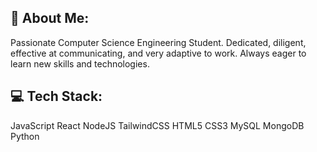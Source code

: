 ## 💫 About Me:
Passionate Computer Science Engineering Student. Dedicated, diligent, effective at communicating, and very adaptive to work. Always eager to learn new skills and technologies.

## 💻 Tech Stack:
JavaScript React NodeJS TailwindCSS HTML5 CSS3 MySQL MongoDB Python

<!--
**sidakdhingra25/sidakdhingra25** is a ✨ _special_ ✨ repository because its `README.md` (this file) appears on your GitHub profile.

Here are some ideas to get you started:

- 🔭 I’m currently working on ...
- 🌱 I’m currently learning ...
- 👯 I’m looking to collaborate on ...
- 🤔 I’m looking for help with ...
- 💬 Ask me about ...
- 📫 How to reach me: ...
- 😄 Pronouns: ...
- ⚡ Fun fact: ...
-->
